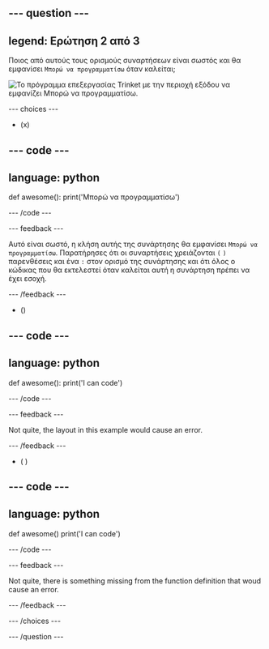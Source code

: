 
--- question ---
---
legend: Ερώτηση 2 από 3
---

Ποιος από αυτούς τους ορισμούς συναρτήσεων είναι σωστός και θα εμφανίσει `Μπορώ να προγραμματίσω` όταν καλείται;

![Το πρόγραμμα επεξεργασίας Trinket με την περιοχή εξόδου να εμφανίζει <code>Μπορώ να προγραμματίσω</code>.](images/quiz2.png)

--- choices ---

- (x)

--- code ---
---
language: python
---

def awesome(): print('Μπορώ να προγραμματίσω')

--- /code ---

 --- feedback ---

Αυτό είναι σωστό, η κλήση αυτής της συνάρτησης θα εμφανίσει `Μπορώ να προγραμματίσω`. Παρατήρησες ότι οι συναρτήσεις χρειάζονται `(` `)` παρενθέσεις και ένα `:` στον ορισμό της συνάρτησης και ότι όλος ο κώδικας που θα εκτελεστεί όταν καλείται αυτή η συνάρτηση πρέπει να έχει εσοχή.

 --- /feedback ---

- ()

--- code ---
---
language: python
---

def awesome(): print('I can code')

--- /code ---

 --- feedback ---

 Not quite, the layout in this example would cause an error.

 --- /feedback ---

- ( )

--- code ---
---
language: python
---

def awesome() print('I can code')

--- /code ---

 --- feedback ---

Not quite, there is something missing from the function definition that woud cause an error.

 --- /feedback ---

--- /choices ---

--- /question ---
